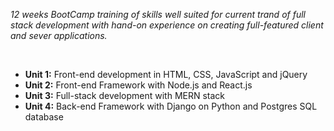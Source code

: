 _12 weeks BootCamp training of skills well suited for current trand of full stack development with hand-on experience on creating full-featured client and sever applications._

&nbsp;

- **Unit 1:** Front-end development in HTML, CSS, JavaScript and jQuery
- **Unit 2:** Front-end Framework with Node.js and React.js
- **Unit 3:** Full-stack development with MERN stack
- **Unit 4:** Back-end Framework with Django on Python and Postgres SQL database
